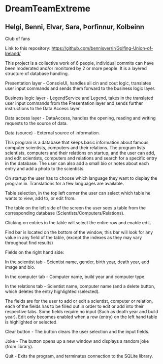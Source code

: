 # DreamTeamExtreme

## Helgi, Benni, Elvar, Sara, Þorfinnur, Kolbeinn

Club of fans

Link to this repository: https://github.com/bennisverrir/Golfing-Union-of-Ireland/

This project is a collective work of 6 people, individual commits can have been moderated and/or monitored by 2 or more people. It is a layered structure of database handling.

Presentation layer - ConsoleUI, handles all cin and cout logic, translates user input commands and sends them forward to the business logic layer.

Business logic layer - LegendService and Legend, takes in the translated user input commands from the Presentation layer and sends further instructions to the Data Access layer.

Data access layer - DataAccess, handles the opening, reading and writing requests to the source of data.

Data (source) - External source of information.

This program is a database that keeps basic information about famous computer scientists, computers and their relations. The program lists scientists, computers and their relations on startup, and the user can add, and edit scientists, computers and relations and search for a specific entry in the database. The user can also add a small bio or notes about each entry and add a photo to the scientists. 

On startup the user has to choose which language they want to display the program in. Translations for a few languages are available.

Table selection, in the top left corner the user can select which table he wants to view, add to, or edit from.

The table on the left side of the screen the user sees a table from the corresponding database (Scientists/Computers/Relations).

Clicking on entries in the table will select the entire row and enable edit. 

Find bar is located on the bottom of the window, this bar will look for any value in any field of the table, (except the indexes as they may vary throughout find results)

Fields on the right hand side:

In the scientist tab - Scientist name, gender, birth year, death year, add image and bio.

In the computer tab - Computer name, build year and computer type.

In the relations tab - Scientist name, computer name (and a delete button, which deletes the entry highlighted /selected).

The fields are for the user to add or edit a scientist, computer or relation, each of the fields has to be filled out in order to edit or add into their respective tabs. Some fields require no input (Such as death year and build year). Edit only becomes enabled when a row (entry) on the left hand table is highlighted or selected. 

Clear button - The button clears the user selection and the input fields.

Joke - The button opens up a new window and displays a random joke (from library).

Quit - Exits the program, and terminates connection to the SQLite library.

